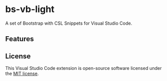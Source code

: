 # bs-vb-light

A set of Bootstrap with CSL Snippets for Visual Studio Code.

## Features

## License

This Visual Studio Code extension is open-source software licensed under the [MIT license](http://opensource.org/licenses/MIT).
